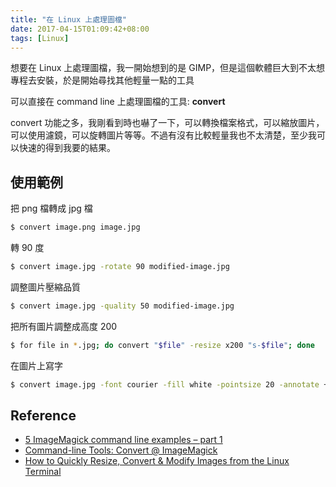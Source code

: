 ```yaml
---
title: "在 Linux 上處理圖檔"
date: 2017-04-15T01:09:42+08:00
tags: [Linux]
---
```


想要在 Linux 上處理圖檔，我一開始想到的是 GIMP，但是這個軟體巨大到不太想專程去安裝，於是開始尋找其他輕量一點的工具

可以直接在 command line 上處理圖檔的工具:
**convert**

convert 功能之多，我剛看到時也嚇了一下，可以轉換檔案格式，可以縮放圖片，可以使用濾鏡，可以旋轉圖片等等。不過有沒有比較輕量我也不太清楚，至少我可以快速的得到我要的結果。

## 使用範例

把 png 檔轉成 jpg 檔
```bash
$ convert image.png image.jpg
```

轉 90 度
```bash
$ convert image.jpg -rotate 90 modified-image.jpg
```

調整圖片壓縮品質
```bash
$ convert image.jpg -quality 50 modified-image.jpg
```

把所有圖片調整成高度 200
```bash
$ for file in *.jpg; do convert "$file" -resize x200 "s-$file"; done
```

在圖片上寫字

```bash
$ convert image.jpg -font courier -fill white -pointsize 20 -annotate +50+50 'Writing' write-image.jpg
```

## Reference

- [5 ImageMagick command line examples – part 1](http://www.ioncannon.net/linux/81/5-imagemagick-command-line-examples-part-1/)
- [Command-line Tools: Convert @ ImageMagick](https://www.imagemagick.org/script/convert.php)
- [How to Quickly Resize, Convert & Modify Images from the Linux Terminal](https://www.howtogeek.com/109369/how-to-quickly-resize-convert-modify-images-from-the-linux-terminal/)
